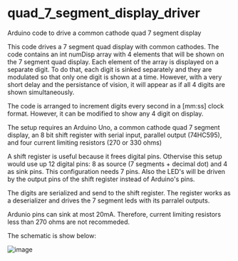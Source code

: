 # quad_7_segment_display_driver
Arduino code to drive a common cathode quad 7 segment display

This code drives a 7 segment quad display with common cathodes. The code contains an int numDisp array with 4 elements that will be shown on the 7 segment quad display. Each element of the array is displayed on a separate digit. To do that, each digit is sinked separately and they are modulated so that only one digit is shown at a time. However, with a very short delay and the persistance of vision, it will appear as if all 4 digits are shown simultaneously.  

The code is arranged to increment digits every second in a [mm:ss] clock format. However, it can be modified to show any 4 digit on display.

The setup requires an Arduino Uno, a common cathode quad 7 segment display, an 8 bit shift register with serial input, parallel output (74HC595), and four current limiting resistors (270 or 330 ohms)

A shift register is useful because it frees digital pins. Othervise this setup would use up 12 digital pins: 8 as source (7 segments + decimal dot) and 4 as sink pins. This configuration needs 7 pins. Also the LED's will be driven by the output pins of the shift register instead of Arduino's pins. 

The digits are serialized and send to the shift register. The register works as a deserializer and drives the 7 segment leds with its parralel outputs.

Ardunio pins can sink at most 20mA. Therefore, current limiting resistors less than 270 ohms are not recommeded. 

The schematic is show below:

![image](https://user-images.githubusercontent.com/40482921/236323852-a0725c56-1f36-4cba-8198-01162e7fbde9.png)

